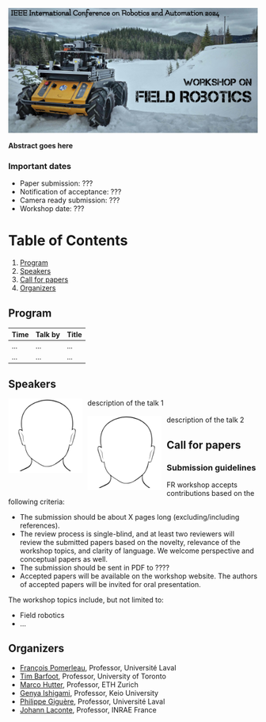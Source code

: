 ![field robot image](images/banner.jpg)

**Abstract goes here**

### Important dates

- Paper submission: ???
- Notification of acceptance: ???
- Camera ready submission: ???
- Workshop date: ???

# Table of Contents
1. [Program](#Program)
2. [Speakers](#Speakers)
3. [Call for papers](#Call-for-papers)
4. [Organizers](#Organizers)

## Program   

| Time | Talk by | Title |
|------|---------|-------|
| ...  | ...     | ...   |
| ...  | ...     | ...   |

## Speakers  
<div>
    <img style="float:left;padding-right:10px;padding-bottom:10px" 
         align='middle'
         src="images/speakers/example.jpg" alt="Image" width="150" height="150" />
<span style=""> 
  description of the talk 1
</span>
</div>
<br>
<div>
    <img style="float:left;padding-right:10px;padding-bottom:10px" 
         align='middle'
         src="images/speakers/example.jpg" alt="Image" width="150" height="150" />
<span style=""> 
  description of the talk 2
</span>
</div>

## Call for papers

### Submission guidelines

FR workshop accepts contributions based on the following criteria:

- The submission should be about X pages long (excluding/including references).
- The review process is single-blind, and at least two reviewers will review the submitted papers based on the novelty, relevance of the workshop topics, and clarity of language. We welcome perspective and conceptual papers as well.
- The submission should be sent in PDF to ????
- Accepted papers will be available on the workshop website. The authors of accepted papers will be invited for oral presentation.

The workshop topics include, but not limited to:

- Field robotics
- ...

## Organizers

- [François Pomerleau](https://norlab.ulaval.ca/people/f_pomerleau_fr/), Professor, Université Laval
- [Tim Barfoot](http://asrl.utias.utoronto.ca/~tdb/), Professor, University of Toronto
- [Marco Hutter](https://rsl.ethz.ch/the-lab/people/person-detail.MTIxOTEx.TGlzdC8yNDQxLC0xNDI1MTk1NzM1.html), Professor, ETH Zurich
- [Genya Ishigami](https://www.st.keio.ac.jp/en/tprofile/mech/ishigami.html), Professor, Keio University
- [Philippe Giguère](https://norlab.ulaval.ca/people/p_giguere_fr/), Professor, Université Laval
- [Johann Laconte](https://scholar.google.fr/citations?user=cVFALvkAAAAJ&hl=fr), Professor, INRAE France
